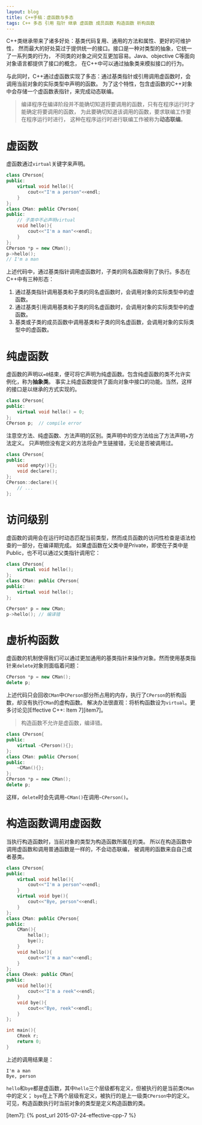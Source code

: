 ```yaml
---
layout: blog 
title: C++手稿：虚函数与多态
tags: C++ 多态 引用 指针 继承 虚函数 成员函数 构造函数 析构函数
---
```


C++类继承带来了诸多好处：基类代码复用、通用的方法和属性、更好的可维护性，
然而最大的好处莫过于提供统一的接口。接口是一种对类型的抽象，它统一了一系列类的行为，
不同类的对象之间交互更加容易。Java、objective C等面向对象语言都提供了接口的概念，
在C++中可以通过抽象类来模拟接口的行为。

与此同时，C++通过虚函数实现了多态：通过基类指针或引用调用虚函数时，会调用当前对象的实际类型中声明的函数。
为了这个特性，包含虚函数的C++对象中会存储一个虚函数表指针，来完成动态联编。

> 编译程序在编译阶段并不能确切知道将要调用的函数，只有在程序运行时才能确定将要调用的函数，
> 为此要确切知道该调用的函数，要求联编工作要在程序运行时进行，
> 这种在程序运行时进行联编工作被称为**动态联编**。

# 虚函数

虚函数通过`virtual`关键字来声明。

```cpp
class CPerson{
public:
    virtual void hello(){
        cout<<"I'm a person"<<endl;
    }
};
class CMan: public CPerson{
public:
    // 子类中不必声明virtual
    void hello(){
        cout<<"I'm a man"<<endl;
    }
};
CPerson *p = new CMan();
p->hello();
// I'm a man
```

上述代码中，通过基类指针调用虚函数时，子类的同名函数得到了执行。多态在C++中有三种形态：

1. 通过基类指针调用基类和子类的同名虚函数时，会调用对象的实际类型中的虚函数。
2. 通过基类引用调用基类和子类的同名虚函数时，会调用对象的实际类型中的虚函数。
3. 基类或子类的成员函数中调用基类和子类的同名虚函数，会调用对象的实际类型中的虚函数。

# 纯虚函数

虚函数的声明以`=0`结束，便可将它声明为纯虚函数。包含纯虚函数的类不允许实例化，称为**抽象类**。
事实上纯虚函数提供了面向对象中接口的功能。当然，这样的接口是以继承的方式实现的。

```cpp
class CPerson{
public:
    virtual void hello() = 0;
};
CPerson p;  // compile error
```

注意空方法、纯虚函数、方法声明的区别。类声明中的空方法给出了方法声明+方法定义。
只声明但没有定义的方法将会产生链接错，无论是否被调用过。

```cpp
class CPerson{
public:
    void empty(){};
    void declare();
};
CPerson::declare(){
    // ...
};
```

# 访问级别

虚函数的调用会在运行时动态匹配当前类型，然而成员函数的访问性检查是语法检查的一部分，在编译期完成。
如果虚函数在父类中是Private，即使在子类中是Public，也不可以通过父类指针调用它：

```cpp
class CPerson{
    virtual void hello(); 
};
class CMan: public CPerson{
public:
    virtual void hello(); 
};

CPerson* p = new CMan;
p->hello(); // 编译错
```

# 虚析构函数

虚函数的机制使得我们可以通过更加通用的基类指针来操作对象。然而使用基类指针来`delete`对象则面临着问题：

```cpp
CPerson *p = new CMan();
delete p;
```

上述代码只会回收`CMan`中`CPerson`部分所占用的内存，执行了`CPerson`的析构函数，却没有执行`CMan`的虚构函数。
解决办法很直观：将析构函数设为`virtual`。更多讨论见[Effective C++: Item 7][item7]。

> 构造函数不允许是虚函数，编译错。

```cpp
class CPerson{
public: 
    virtual ~CPerson(){};
};
class CMan: public CPerson{
public:
    ~CMan(){}; 
};
CPerson *p = new CMan();
delete p;
```

这样，`delete`时会先调用`~CMan()`在调用`~CPerson()`。

# 构造函数调用虚函数

当执行构造函数时，当前对象的类型为构造函数所属在的类。
所以在构造函数中调用虚函数和调用普通函数是一样的，不会动态联编，
被调用的函数来自自己或者基类。

```cpp
class CPerson{
public:
    virtual void hello(){
        cout<<"I'm a person"<<endl;
    }
    virtual void bye(){
        cout<<"Bye, person"<<endl;
    }
};
class CMan: public CPerson{
public:
    CMan(){
        hello();
        bye();
    }
    void hello(){
        cout<<"I'm a man"<<endl;
    }
};
class CReek: public CMan{
public:
    void hello(){
        cout<<"I'm a reek"<<endl;
    }
    void bye(){
        cout<<"Bye, reek"<<endl;
    }
};

int main(){
    CReek r;
    return 0;
}
```

上述的调用结果是：

```
I'm a man
Bye, person
```

`hello`和`bye`都是虚函数，其中`hello`三个层级都有定义，但被执行的是当前类`CMan`中的定义；
`bye`在上下两个层级有定义，被执行的是上一级类`CPerson`中的定义。
可见，构造函数执行时当前对象的类型是定义构造函数的类。

[item7]: {% post_url 2015-07-24-effective-cpp-7 %}
